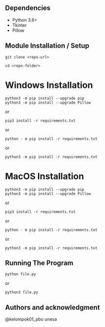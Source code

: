 ## Dependencies

- Python 3.6+
- Tkinter
- Pillow

## Module Installation / Setup
```
git clone <repo-url>

cd <repo-folder>
```

# Windows Installation
```
python3 -m pip install --upgrade pip
python3 -m pip install --upgrade Pillow
```

or
```
pip3 install -r requirements.txt
```
or
```
python - m pip install -r requirements.txt
```
or
```
python3 -m pip install -r requirements.txt
```

# MacOS Installation
```
python3 -m pip install --upgrade pip
python3 -m pip install --upgrade Pillow
```

or
```
pip3 install -r requirements.txt
```
or
```
python - m pip install -r requirements.txt
```
or
```
python3 -m pip install -r requirements.txt
```

## Running The Program
```
python file.py
```
or
```
python3 file.py
```


## Authors and acknowledgment
@kelompok01_pbo unesa

